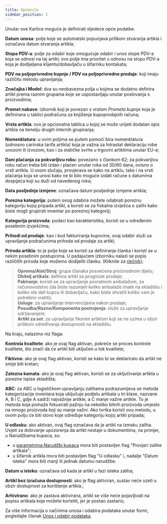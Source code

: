 ```yaml
---
title: Općenito
sidebar_position: 1
---
```


Unutar ove Kartice moguće je definirati sljedeće opće podatke:

**Datum unosa**: polje koje se automatski popunjava prilikom stvaranja artikla i označava datum stvaranja artikla;

**Stopa PDV-a**: polje za odabir koje omogućuje odabir i unos stope PDV-a koja se odnosi na taj artikl; ovo polje ima prioritet u odnosu na stopu PDV-a koja je dodijeljena klijentu/dobavljaču u šifarniku kontakata;

**PDV na poljoprivredne kupnje / PDV na poljoprivredne prodaje**: koji imaju različitu metodu upravljanja;

**Značajka i Model**: dva su neobavezna polja u kojima se dodatno definira artikl prema raznim grupama koje se uspostavljaju unutar poslovanja s proizvodima; 

**Promet nabave**: izbornik koji je povezan s vrstom *Prometa kupnje* koja je definirana u tablici podračuna za knjiženje kupoprodajnih računa;

**Vrsta artikla**: ovo je opcionalna tablica u kojoj se može unijeti dodatan opis artikla na temelju drugih internih grupiranja;

**Nomenklatura**: u ovim poljima se putem pomoći bira nomenklatura (odnosno carinska tarifa artikla) koja je važna za Intrastat deklaraciju robe uvozom ili izvozom, kao i za statičke svrhe u trgovini artiklima unutar EU-a;

**Dani plaćanja za pokvarljivu robu**: povezano s člankom 62; za pokvarljivu robu račun treba biti izdan i plaćen unutar roka od 30/60 dana, ovisno o vrsti artikla.
U ovom slučaju, provjerava se kako na artiklu, tako i na vrsti plaćanja koja se unosi kako ne bi bilo moguće izdati račune s datumima dospijeća koji su duži od navedenog roka;
	
**Data posljednje izmjene**: označava datum posljednje izmjene artikla;

**Porezna kategorija**: putem ovog odabira možete odabrati poreznu kategoriju kojoj pripada artikl, a koristi se za fiskalna izvješća o zalihi kako biste mogli grupirati inventar po poreznoj kategoriji;

**Kategorija proizvoda**: podaci kao karakteristika, koristi se u određenim posebnim izvješćima; 

**Prihodi od prodaje**: kao i kod fakturiranja kupovine, ovaj odabir služi za upravljanje podračunima prihoda od prodaje za artikl; 

**Priroda artikla**: to je polje koje se koristi za definiranje članka i koristi se u nekim posebnim postupcima. U padajućem izborniku nalazi se popis različitih priroda koje možemo dodijeliti članku. (Kliknite za [rječnik](/docs/guide/common/glossary/glossary-intro#item-nature));

> **Oprema/Alat/Stroj**: grupa članaka posvećena proizvodnom dijelu;	   
> **Obitelj artikala**: definira artikl za prognoze prodaje;	   
> **Pakiranje**: koristi se za upravljanje povratnom ambalažom, za računovodstvo (da biste razumjeli koliko ambalaže imate na skladištu i koliko ste dali kupcu ili dobavljaču, kako biste shvatili koliko vam je potrebno vratiti);	   
> **Usluge**: za upravljanje intervencijama nakon prodaje;	   
> **Posudba/Razno/Komponenta postrojenja**: služe za upravljanje održavanjem;	  
**Artikl za set**: za upravljanje fiksnim artiklom koji se ne uzima u obzir prilikom određivanja dostupnosti na skladištu.

Na kraju, nalazimo niz flaga:	

**Kontrola kvalitete**: ako je ovaj flag aktivan, pokreće se proces kontrole kvalitete, što znači da će artikl biti uključen u tok kvalitete;

**Fiktivno**: ako je ovaj flag aktivan, koristi se kako bi se deklariralo da artikl ne smije biti kretan;

**Zatezna kamata**: ako je ovaj flag aktivan, koristi se za uključivanje artikla u porezne ispise skladišta;

**ABC**: za ABC u logističkom upravljanju zalihama podrazumijeva se metoda kategorizacije inventara koja uključuje podjelu artikala u tri klase, nazvane A, B i C, gdje A sadrži najvažnije artikle, a C manje važne artikle. To je metoda koja pomaže fokusirati pažnju na nekoliko bitnih proizvoda umjesto na mnogo proizvoda koji su manje važni. Ako tvrtka koristi ovu metodu, u ovom polju će biti slovo koje određuje kategoriju kojoj artikl pripada;

**U odlasku**: ako aktivan, ovaj flag označava da je artikl na izmaku zaliha.        
Uvjeti za dobivanje upozorenja da artikl nestaje u dokumentima, na primjer, u Narudžbama kupaca, su:

- u [parametrima Narudžbi kupaca](/docs/configurations/parameters/sales/sales-orders-parameters) mora biti postavljen flag "Provjeri zalihe artikala";             
- u šifarnik artikla mora biti postavljen flag "U odlasku" i, nadalje "Datum isteka" mora biti manji ili jednak datumu narudžbe.          

**Datum u isteku**: označava od kada je artikl u fazi isteka zaliha;

**Artikl bez izračuna dostupnosti**: ako je flag aktiviran, sustav neće uzeti u obzir dostupnost za korištenje artikla.;

**Arhivirano**: ako je zastava aktivirana, artikl se više neće pojavljivati na popisu artikala koje možete koristiti, jer je postao zastario;

Za više informacija o načinima unosa i odabira podataka unutar formi, pogledajte članak [Unos i odabir podataka](/docs/guide/common/operations-with-data/manual-entry-or-help-and-data-selection).
